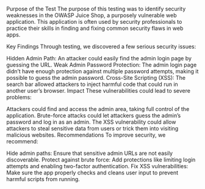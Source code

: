 Purpose of the Test
The purpose of this testing was to identify security weaknesses in the OWASP Juice Shop, a purposely vulnerable web application. This application is often used by security professionals to practice their skills in finding and fixing common security flaws in web apps.

Key Findings
Through testing, we discovered a few serious security issues:

Hidden Admin Path: An attacker could easily find the admin login page by guessing the URL.
Weak Admin Password Protection: The admin login page didn’t have enough protection against multiple password attempts, making it possible to guess the admin password.
Cross-Site Scripting (XSS): The search bar allowed attackers to inject harmful code that could run in another user’s browser.
Impact
These vulnerabilities could lead to severe problems:

Attackers could find and access the admin area, taking full control of the application.
Brute-force attacks could let attackers guess the admin’s password and log in as an admin.
The XSS vulnerability could allow attackers to steal sensitive data from users or trick them into visiting malicious websites.
Recommendations
To improve security, we recommend:

Hide admin paths: Ensure that sensitive admin URLs are not easily discoverable.
Protect against brute force: Add protections like limiting login attempts and enabling two-factor authentication.
Fix XSS vulnerabilities: Make sure the app properly checks and cleans user input to prevent harmful scripts from running.
